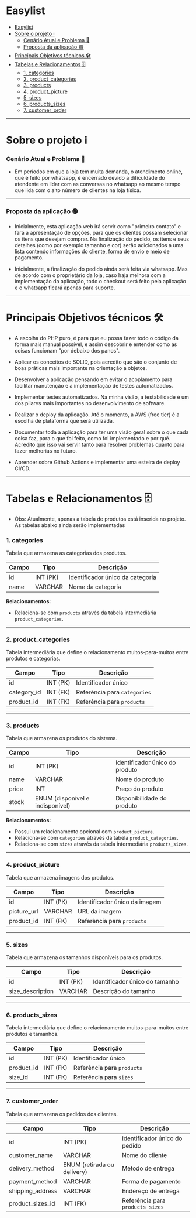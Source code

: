 # Easylist
- [Easylist](#easylist)
- [Sobre o projeto  ℹ](#sobre-o-projeto--ℹ)
    - [Cenário Atual e Problema 🔴](#cenário-atual-e-problema-)
    - [Proposta da aplicação 🟢](#proposta-da-aplicação-)
- [Principais Objetivos técnicos 🛠️](#principais-objetivos-técnicos-️)
- [Tabelas e Relacionamentos 🗄️](#tabelas-e-relacionamentos-️)
    - [1. categories](#1-categories)
    - [2. product\_categories](#2-product_categories)
    - [3. products](#3-products)
    - [4. product\_picture](#4-product_picture)
    - [5. sizes](#5-sizes)
    - [6. products\_sizes](#6-products_sizes)
    - [7. customer\_order](#7-customer_order)
---
# Sobre o projeto  ℹ
### Cenário Atual e Problema 🔴
* Em períodos em que a loja tem muita demanda, o atendimento online, que é feito por whatsapp, é encerrado devido a dificuldade do atendente em lidar com as conversas no whatsapp ao mesmo tempo que lida com o alto número de clientes na loja física. 
---
### Proposta da aplicação 🟢

* Inicialmente, esta aplicação web irá servir como "primeiro contato" e fará a apresentação de opções, para que os clientes possam selecionar os itens que desejam comprar. Na finalização do pedido, os itens e seus detalhes (como por exemplo tamanho e cor) serão adicionados a uma lista contendo informações do cliente, forma de envio e meio de pagamento.

* Inicialmente, a finalização do pedido ainda será feita via whatsapp. Mas de acordo com o proprietário da loja, caso haja melhora com a implementação da aplicação, todo o checkout será feito pela aplicação e o whatsapp ficará apenas para suporte.
---
# Principais Objetivos técnicos 🛠️

* A escolha do PHP puro, é para que eu possa fazer todo o código da forma mais manual possível, e assim descobrir e entender como as coisas funcionam "por debaixo dos panos".

* Aplicar os conceitos de SOLID, pois acredito que são o conjunto de boas práticas mais importante na orientação a objetos.

* Desenvolver a aplicação pensando em evitar o acoplamento para facilitar manutenção e a implementação de testes automatizados.

* Implementar testes automatizados. Na minha visão, a testabilidade é um dos pilares mais importantes no desenvolvimento de software.

* Realizar o deploy da aplicação. Até o momento, a AWS (free tier) é a escolha de plataforma que será utilizada.

* Documentar toda a aplicação para ter uma visão geral sobre o que cada coisa faz, para o que foi feito, como foi implementado e por quê. Acredito que isso vai servir tanto para resolver problemas quanto para fazer melhorias no futuro.

* Aprender sobre Github Actions e implementar uma esteira de deploy CI/CD.

---

# Tabelas e Relacionamentos 🗄️

* Obs: Atualmente, apenas a tabela de produtos está inserida no projeto. As tabelas abaixo ainda serão implementadas
  
### 1. categories
Tabela que armazena as categorias dos produtos.

| Campo  | Tipo   | Descrição          |
|--------|--------|-----------------|
| id     | INT (PK) | Identificador único da categoria |
| name   | VARCHAR | Nome da categoria |

**Relacionamentos:**
- Relaciona-se com `products` através da tabela intermediária `product_categories`.

---

### 2. product_categories
Tabela intermediária que define o relacionamento muitos-para-muitos entre produtos e categorias.

| Campo       | Tipo   | Descrição          |
|------------|--------|-----------------|
| id         | INT (PK) | Identificador único |
| category_id| INT (FK) | Referência para `categories` |
| product_id | INT (FK) | Referência para `products` |

---

### 3. products
Tabela que armazena os produtos do sistema.

| Campo             | Tipo   | Descrição |
|------------------|--------|-----------|
| id              | INT (PK) | Identificador único do produto |
| name            | VARCHAR | Nome do produto |
| price           | INT | Preço do produto |
| stock           | ENUM (disponível e indisponível) | Disponibilidade do produto |

**Relacionamentos:**
- Possui um relacionamento opcional com `product_picture`.
- Relaciona-se com `categories` através da tabela `product_categories`.
- Relaciona-se com `sizes` através da tabela intermediária `products_sizes`.

---

### 4. product_picture
Tabela que armazena imagens dos produtos.

| Campo         | Tipo   | Descrição |
|--------------|--------|-----------|
| id           | INT (PK) | Identificador único da imagem |
| picture_url  | VARCHAR | URL da imagem |
| product_id   | INT (FK) | Referência para `products` |

---

### 5. sizes
Tabela que armazena os tamanhos disponíveis para os produtos.

| Campo             | Tipo   | Descrição |
|------------------|--------|-----------|
| id              | INT (PK) | Identificador único do tamanho |
| size_description | VARCHAR | Descrição do tamanho |

---

### 6. products_sizes
Tabela intermediária que define o relacionamento muitos-para-muitos entre produtos e tamanhos.

| Campo     | Tipo   | Descrição |
|----------|--------|-----------|
| id       | INT (PK) | Identificador único |
| product_id | INT (FK) | Referência para `products` |
| size_id  | INT (FK) | Referência para `sizes` |

---

### 7. customer_order
Tabela que armazena os pedidos dos clientes.

| Campo             | Tipo   | Descrição |
|------------------|--------|-----------|
| id              | INT (PK) | Identificador único do pedido |
| customer_name   | VARCHAR | Nome do cliente |
| delivery_method | ENUM (retirada ou delivery) | Método de entrega |
| payment_method  | VARCHAR | Forma de pagamento |
| shipping_address| VARCHAR | Endereço de entrega |
| product_sizes_id | INT (FK) | Referência para `products_sizes` |




